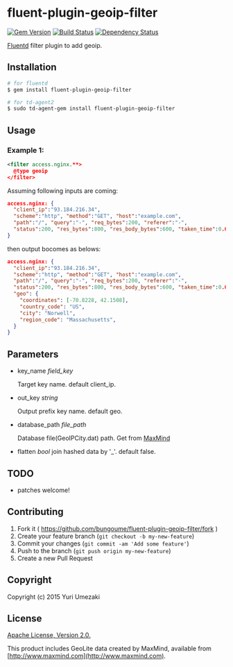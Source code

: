 # fluent-plugin-geoip-filter

[![Gem Version](https://badge.fury.io/rb/fluent-plugin-geoip-filter.svg)](https://badge.fury.io/rb/fluent-plugin-geoip-filter)
[![Build Status](https://travis-ci.org/bungoume/fluent-plugin-geoip-filter.svg?branch=master)](https://travis-ci.org/bungoume/fluent-plugin-geoip-filter)
[![Dependency Status](https://gemnasium.com/bungoume/fluent-plugin-geoip-filter.svg)](https://gemnasium.com/bungoume/fluent-plugin-geoip-filter)

[Fluentd](http://fluentd.org) filter plugin to add geoip.


## Installation

```bash
# for fluentd
$ gem install fluent-plugin-geoip-filter

# for td-agent2
$ sudo td-agent-gem install fluent-plugin-geoip-filter
```


## Usage

### Example 1:

```xml
<filter access.nginx.**>
  @type geoip
</filter>
```

Assuming following inputs are coming:

```json
access.nginx: {
  "client_ip":"93.184.216.34",
  "scheme":"http", "method":"GET", "host":"example.com",
  "path":"/", "query":"-", "req_bytes":200, "referer":"-",
  "status":200, "res_bytes":800, "res_body_bytes":600, "taken_time":0.001, "user_agent":"Mozilla/5.0"
}
```

then output bocomes as belows:

```json
access.nginx: {
  "client_ip":"93.184.216.34",
  "scheme":"http", "method":"GET", "host":"example.com",
  "path":"/", "query":"-", "req_bytes":200, "referer":"-",
  "status":200, "res_bytes":800, "res_body_bytes":600, "taken_time":0.001, "user_agent":"Mozilla/5.0",
  "geo": {
    "coordinates": [-70.8228, 42.1508],
    "country_code": "US",
    "city": "Norwell",
    "region_code": "Massachusetts",
  }
}
```


## Parameters
- key_name *field_key*

    Target key name. default client_ip.

- out_key *string*

    Output prefix key name. default geo.

- database_path *file_path*

    Database file(GeoIPCity.dat) path.
    Get from [MaxMind](http://dev.maxmind.com/geoip/legacy/geolite/)

- flatten *bool*
    join hashed data by '_'. default false.


## TODO

* patches welcome!


## Contributing

1. Fork it ( https://github.com/bungoume/fluent-plugin-geoip-filter/fork )
2. Create your feature branch (`git checkout -b my-new-feature`)
3. Commit your changes (`git commit -am 'Add some feature'`)
4. Push to the branch (`git push origin my-new-feature`)
5. Create a new Pull Request


## Copyright

Copyright (c) 2015 Yuri Umezaki


## License

[Apache License, Version 2.0.](http://www.apache.org/licenses/LICENSE-2.0)

This product includes GeoLite data created by MaxMind, available from 
[http://www.maxmind.com](http://www.maxmind.com).
